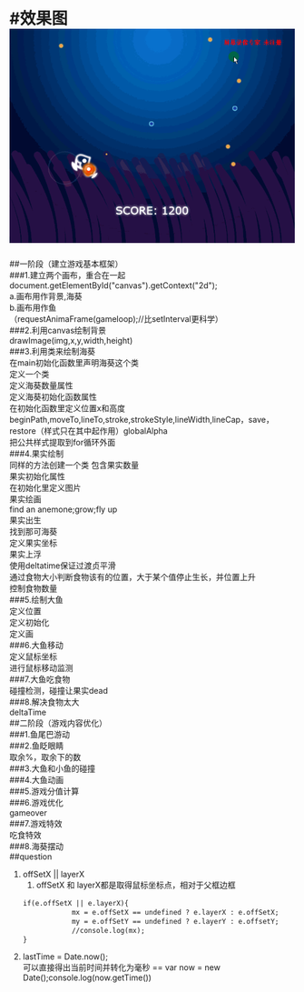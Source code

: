 #效果图
![效果图](https://github.com/bingyuea/tinyHeart/blob/master/tinyHearts.gif)
==
##一阶段（建立游戏基本框架）  
###1.建立两个画布，重合在一起  
     document.getElementById("canvas").getContext("2d");  
     a.画布用作背景,海葵  
     b.画布用作鱼  
     （requestAnimaFrame(gameloop);//比setInterval更科学）  
###2.利用canvas绘制背景  
     drawImage(img,x,y,width,height)  
###3.利用类来绘制海葵  
     在main初始化函数里声明海葵这个类  
     定义一个类  
     定义海葵数量属性  
     定义海葵初始化函数属性  
          在初始化函数里定义位置x和高度  
     beginPath,moveTo,lineTo,stroke,strokeStyle,lineWidth,lineCap，save，restore（样式只在其中起作用）globalAlpha  
          把公共样式提取到for循环外面  
###4.果实绘制  
     同样的方法创建一个类
     包含果实数量  
     果实初始化属性  
          在初始化里定义图片  
     果实绘画  
          find an anemone;grow;fly up  
     果实出生  
          找到那可海葵  
          定义果实坐标  
      果实上浮  
          使用deltatime保证过渡贞平滑  
          通过食物大小判断食物该有的位置，大于某个值停止生长，并位置上升  
     控制食物数量  
###5.绘制大鱼  
      定义位置  
      定义初始化  
      定义画    
###6.大鱼移动  
     定义鼠标坐标  
     进行鼠标移动监测  
###7.大鱼吃食物  
     碰撞检测，碰撞让果实dead  
###8.解决食物太大  
     deltaTime  
##二阶段（游戏内容优化）  
###1.鱼尾巴游动    
###2.鱼眨眼睛    
     取余%，取余下的数  
###3.大鱼和小鱼的碰撞  
###4.大鱼动画  
###5.游戏分值计算  
###6.游戏优化  
     gameover  
###7.游戏特效  
     吃食特效  
###8.海葵摆动  
##question
1. offSetX || layerX
	1. offSetX 和 layerX都是取得鼠标坐标点，相对于父框边框  
	```
	if(e.offSetX || e.layerX){
				mx = e.offSetX == undefined ? e.layerX : e.offSetX;
				my = e.offSetY == undefined ? e.layerY : e.offsetY;
				//console.log(mx);
	}
	```
2. lastTime = Date.now();  
	可以直接得出当前时间并转化为毫秒 == var now = new Date();console.log(now.getTime())
 
